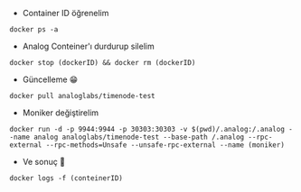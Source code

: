 * Container ID öğrenelim

```console
docker ps -a
```

* Analog Conteiner'ı durdurup silelim

```console
docker stop (dockerID) && docker rm (dockerID)
```

* Güncelleme 😁

```console
docker pull analoglabs/timenode-test
```
* Moniker değiştirelim

```console
docker run -d -p 9944:9944 -p 30303:30303 -v $(pwd)/.analog:/.analog --name analog analoglabs/timenode-test --base-path /.analog --rpc-external --rpc-methods=Unsafe --unsafe-rpc-external --name (moniker)
```

* Ve sonuç 🐅

```console
docker logs -f (conteinerID)
```
